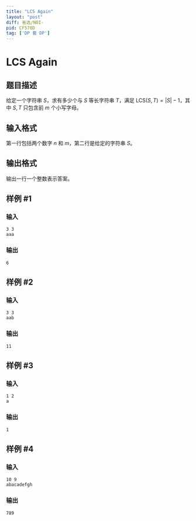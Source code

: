 ```yaml
---
title: "LCS Again"
layout: "post"
diff: 省选/NOI-
pid: CF578D
tag: ['DP 套 DP']
---
```


# LCS Again

## 题目描述

给定一个字符串 $S$，求有多少个与 $S$ 等长字符串 $T$，满足 $\mathrm{LCS}(S,T)=|S|-1$，其中 $S,T$ 只包含前 $m$ 个小写字母。

## 输入格式

第一行包括两个数字 $n$ 和 $m$，第二行是给定的字符串 $S$。

## 输出格式

输出一行一个整数表示答案。

## 样例 #1

### 输入

```
3 3
aaa

```

### 输出

```
6

```

## 样例 #2

### 输入

```
3 3
aab

```

### 输出

```
11

```

## 样例 #3

### 输入

```
1 2
a

```

### 输出

```
1

```

## 样例 #4

### 输入

```
10 9
abacadefgh

```

### 输出

```
789

```

